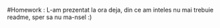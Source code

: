 #Homework : L-am prezentat la ora deja, din ce am inteles nu mai trebuie readme, sper sa nu ma-nsel :)
